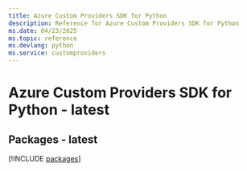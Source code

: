 ```yaml
---
title: Azure Custom Providers SDK for Python
description: Reference for Azure Custom Providers SDK for Python
ms.date: 04/23/2025
ms.topic: reference
ms.devlang: python
ms.service: customproviders
---
```

# Azure Custom Providers SDK for Python - latest
## Packages - latest
[!INCLUDE [packages](custom-providers-index.md)]